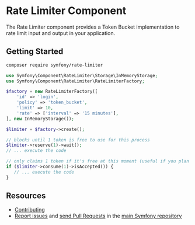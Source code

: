 Rate Limiter Component
======================

The Rate Limiter component provides a Token Bucket implementation to
rate limit input and output in your application.

Getting Started
---------------

```bash
composer require symfony/rate-limiter
```

```php
use Symfony\Component\RateLimiter\Storage\InMemoryStorage;
use Symfony\Component\RateLimiter\RateLimiterFactory;

$factory = new RateLimiterFactory([
    'id' => 'login',
    'policy' => 'token_bucket',
    'limit' => 10,
    'rate' => ['interval' => '15 minutes'],
], new InMemoryStorage());

$limiter = $factory->create();

// blocks until 1 token is free to use for this process
$limiter->reserve(1)->wait();
// ... execute the code

// only claims 1 token if it's free at this moment (useful if you plan to skip this process)
if ($limiter->consume(1)->isAccepted()) {
   // ... execute the code
}
```

Resources
---------

 * [Contributing](https://symfony.com/doc/current/contributing/index.html)
 * [Report issues](https://github.com/symfony/symfony/issues) and
   [send Pull Requests](https://github.com/symfony/symfony/pulls)
   in the [main Symfony repository](https://github.com/symfony/symfony)
